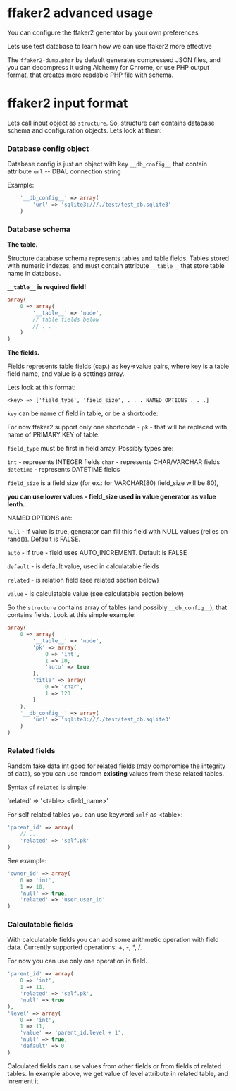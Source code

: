 # ffaker2 advanced usage

You can configure the ffaker2 generator by your own preferences

Lets use test database to learn how we can use ffaker2 more effective

The `ffaker2-dump.phar` by default generates compressed JSON files, and you can decompress it using Alchemy for Chrome, or use PHP output format, that creates more readable PHP file with schema.

# ffaker2 input format

Lets call input object as `structure`.
So, structure can contains database schema and configuration objects. Lets look at them:

### Database config object

Database config is just an object with key `__db_config__` that contain attribute `url` -- DBAL connection string

Example:

```php
	'__db_config__' => array(
		'url' => 'sqlite3:///./test/test_db.sqlite3'
	)
```

### Database schema

**The table.**

Structure database schema represents tables and table fields. Tables stored with numeric indexes, and must contain attribute `__table__` that store table name in database.

**`__table__` is required field!**

```php
array(
	0 => array(
		'__table__' => 'node',
		// table fields below
		// . . .
	)
)
```

**The fields.**

Fields represents table fields (cap.) as key=>value pairs, where key is a table field name, and value is a settings array.

Lets look at this format:

`<key> => ['field_type', 'field_size', . . . NAMED OPTIONS . . .]`

`key` can be name of field in table, or be a shortcode:

For now ffaker2 support only one shortcode - `pk` - that will be replaced with name of PRIMARY KEY of table.

`field_type` must be first in field array. Possibly types are:

`int` - represents INTEGER fields
`char` - represents CHAR/VARCHAR fields
`datetime` - represents DATETIME fields

`field_size` is a field size (for ex.: for VARCHAR(80) field_size will be 80), 

**you can use lower values - field_size used in value generator as value lenth.**

NAMED OPTIONS are:

`null` - if value is true, generator can fill this field with NULL values (relies on rand()). Default is FALSE.

`auto` - if true - field uses AUTO_INCREMENT. Default is FALSE

`default` - is default value, used in calculatable fields

`related` - is relation field (see related section below)

`value` - is calculatable value (see calculatable section below)


So the `structure` contains array of tables (and possibly `__db_config__`), that contains fields. Look at this simple example:

```php
array(
	0 => array(
		'__table__' => 'node',
		'pk' => array(
			0 => 'int',
			1 => 10,
			'auto' => true
		),
		'title' => array(
			0 => 'char',
			1 => 120
		)
	),
	'__db_config__' => array(
		'url' => 'sqlite3:///./test/test_db.sqlite3'
	)
)
```

### Related fields

Random fake data int good for related fields (may compromise the integrity of data), so you can use random **existing** values from these related tables.

Syntax of `related` is simple:

'related' => '&lt;table&gt;.&lt;field_name&gt;'

For self related tables you can use keyword `self` as &lt;table&gt;:
```php
'parent_id' => array(
	// ...
	'related' => 'self.pk'
)
```

See example:

```php
'owner_id' => array(
	0 => 'int',
	1 => 10,
	'null' => true,
	'related' => 'user.user_id'
)
```

### Calculatable fields

With calculatable fields you can add some arithmetic operation with field data. Currently supported operations: +, -, *, /.

For now you can use only one operation in field.

```php
'parent_id' => array(
	0 => 'int', 
	1 => 11, 
	'related' => 'self.pk', 
	'null' => true
),
'level' => array(
	0 => 'int', 
	1 => 11, 
	'value' => 'parent_id.level + 1', 
	'null' => true, 
	'default' => 0
)
```

Calculated fields can use values from other fields or from fields of related tables. In example above, we get value of level attribute in related table, and inrement it.